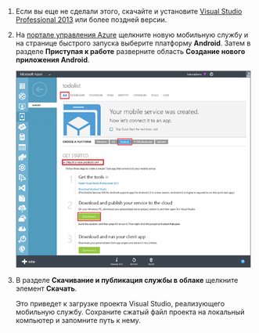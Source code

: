1. Если вы еще не сделали этого, скачайте и установите [Visual Studio Professional 2013](https://go.microsoft.com/fwLink/p/?LinkID=391934) или более поздней версии.
 
2. На [портале управления Azure](https://manage.windowsazure.com/) щелкните новую мобильную службу и на странице быстрого запуска выберите платформу **Android**. Затем в разделе **Приступая к работе** разверните область **Создание нового приложения Android**.

    ![](./media/mobile-services-download-service-locally/download-service-project.png)

4. В разделе **Скачивание и публикация службы в облаке** щелкните элемент **Скачать**.

	Это приведет к загрузке проекта Visual Studio, реализующего мобильную службу. Сохраните сжатый файл проекта на локальный компьютер и запомните путь к нему.

<!---HONumber=Oct15_HO3-->